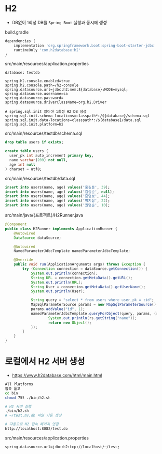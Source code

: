 # H2
* DB없이 1회성 DB를 `Spring Boot` 실행과 동시에 생성

build.gradle
```gradle
dependencies {
    implementation 'org.springframework.boot:spring-boot-starter-jdbc'
    runtimeOnly 'com.h2database:h2'
}
```

src/main/resources/application.properties
```properties
database: testdb

spring.h2.console.enabled=true
spring.h2.console.path=/h2-console
spring.datasource.url=jdbc:h2:mem:${database};MODE=mysql;
spring.datasource.username=sa
spring.datasource.password=
spring.datasource.driverClassName=org.h2.Driver

# spring.sql.init 있어야 1회성 H2 DB 생성
spring.sql.init.schema-locations=classpath*:/${database}/schema.sql
spring.sql.init.data-locations=classpath*:/${database}/data.sql
spring.sql.init.platform=h2
```

src/main/resources/testdb/schema.sql
```sql
drop table users if exists;

create table users (
  user_pk int auto_increment primary key,
  name varchar(200) not null,
  age int null
) charset = utf8;
```

src/main/resources/testdb/data.sql
```sql
insert into users(name, age) values('홍길동', 39);
insert into users(name, age) values('김삼순', null);
insert into users(name, age) values('홍명보', 44);
insert into users(name, age) values('박지삼', 22);
insert into users(name, age) values('권명순', 10);
```

src/main/java/{프로젝트}/H2Runner.java
```java
@Component
public class H2Runner implements ApplicationRunner {
    @Autowired
    DataSource dataSource;

    @Autowired
    NamedParameterJdbcTemplate namedParameterJdbcTemplate;

    @Override
    public void run(ApplicationArguments args) throws Exception {
        try (Connection connection = dataSource.getConnection()) {
            System.out.println(connection);
            String URL = connection.getMetaData().getURL();
            System.out.println(URL);
            String User = connection.getMetaData().getUserName();
            System.out.println(User);

            String query = "select * from users where user_pk = :id";
            MapSqlParameterSource params = new MapSqlParameterSource();
            params.addValue("id", 1);
            namedParameterJdbcTemplate.queryForObject(query, params, (rs, rowNum) -> {
                    System.out.println(rs.getString("name"));
                    return new Object();
            });
        }
    }
}
```

# 로컬에서 H2 서버 생성
* https://www.h2database.com/html/main.html
```sh
All Platforms
압축 풀고
cd bin
chmod 755 ./bin/h2.sh

# H2 서버 실행
./bin/h2.sh
# ~/test.mv.db 파일 자동 생성

# 자동으로 H2 접속 페이지 연결
http://localhost:8082/test.do
```

src/main/resources/application.properties
```properties
spring.datasource.url=jdbc:h2:tcp://localhost/~/test;
```
